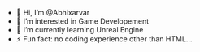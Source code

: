 - 👋 Hi, I’m @Abhixarvar
- 👀 I’m interested in Game Developement
- 🌱 I’m currently learning Unreal Engine 
- ⚡ Fun fact: no coding experience other than HTML...

<!---
Abhixarvar/Abhixarvar is a ✨ special ✨ repository because its `README.md` (this file) appears on your GitHub profile.
You can click the Preview link to take a look at your changes.
--->
